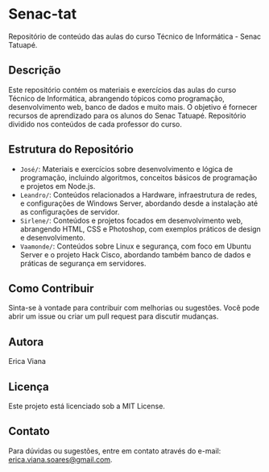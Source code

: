 # Senac-tat

Repositório de conteúdo das aulas do curso Técnico de Informática - Senac Tatuapé.

## Descrição

Este repositório contém os materiais e exercícios das aulas do curso Técnico de Informática, abrangendo tópicos como programação, desenvolvimento web, banco de dados e muito mais. O objetivo é fornecer recursos de aprendizado para os alunos do Senac Tatuapé. Repositório dividido nos conteúdos de cada professor do curso.

## Estrutura do Repositório

- `José/`: Materiais e exercícios sobre desenvolvimento e lógica de programação, incluindo algoritmos, conceitos básicos de programação e projetos em Node.js.
- `Leandro/`: Conteúdos relacionados a Hardware, infraestrutura de redes, e configurações de Windows Server, abordando desde a instalação até as configurações de servidor.
- `Sirlene/`: Conteúdos e projetos focados em desenvolvimento web, abrangendo HTML, CSS e Photoshop, com exemplos práticos de design e desenvolvimento.
- `Vaamonde/`: Conteúdos sobre Linux e segurança, com foco em Ubuntu Server e o projeto Hack Cisco, abordando também banco de dados e práticas de segurança em servidores.

## Como Contribuir

Sinta-se à vontade para contribuir com melhorias ou sugestões. Você pode abrir um issue ou criar um pull request para discutir mudanças.

## Autora

Erica Viana

## Licença

Este projeto está licenciado sob a MIT License.

## Contato

Para dúvidas ou sugestões, entre em contato através do e-mail: [erica.viana.soares@gmail.com](mailto:erica.viana.soares@gmail.com).

